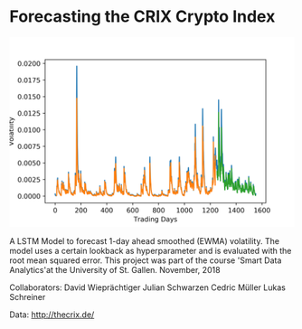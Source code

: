 # Forecasting the CRIX Crypto Index 

<div align='center'>
  <img src='Output/Plot_LB-10_EP-25.png'>
</div>

A LSTM Model to forecast 1-day ahead smoothed (EWMA) volatility. The model uses a certain lookback as hyperparameter and is evaluated with the root mean squared error. This project was part of the course 'Smart Data Analytics'at the University of St. Gallen. November, 2018

Collaborators: 
David Wieprächtiger
Julian Schwarzen
Cedric Müller
Lukas Schreiner

Data: 
http://thecrix.de/
